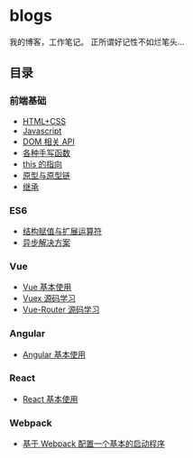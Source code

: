 # blogs

我的博客，工作笔记。
正所谓好记性不如烂笔头...

## 目录

### 前端基础

* [HTML+CSS](https://github.com/Hongcheng1997/blog/issues/4)
* [Javascript](https://github.com/Hongcheng1997/blog/issues/2)
* [DOM 相关 API](https://github.com/Hongcheng1997/blog/issues/10)
* [各种手写函数](https://github.com/Hongcheng1997/blog/issues/11)
* [this 的指向](https://github.com/Hongcheng1997/blog/issues/12)
* [原型与原型链](https://github.com/Hongcheng1997/blog/issues/13)
* [继承](https://github.com/Hongcheng1997/blog/issues/14)

### ES6

* [结构赋值与扩展运算符](https://github.com/Hongcheng1997/blog/issues/8)
* [异步解决方案](https://github.com/Hongcheng1997/blog/issues/9)

### Vue

* [Vue 基本使用](https://github.com/Hongcheng1997/blog/issues/5)
* [Vuex 源码学习](https://github.com/Hongcheng1997/blog/issues/6)
* [Vue-Router 源码学习](https://github.com/Hongcheng1997/blog/issues/7)

### Angular

* [Angular 基本使用](https://github.com/Hongcheng1997/blog/issues/1)

### React

* [React 基本使用](https://github.com/Hongcheng1997/blog/issues/3)

### Webpack

* [基于 Webpack 配置一个基本的启动程序](https://github.com/Hongcheng1997/blog/issues/15)

